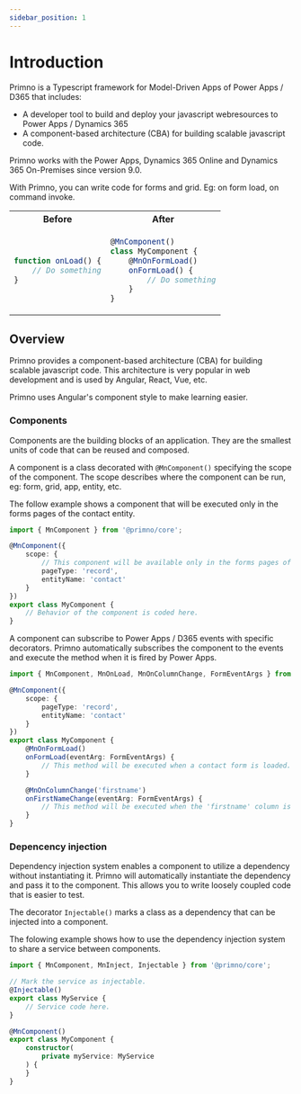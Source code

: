 ```yaml
---
sidebar_position: 1
---
```


# Introduction

Primno is a Typescript framework for Model-Driven Apps of Power Apps / D365 that includes:

- A developer tool to build and deploy your javascript webresources to Power Apps / Dynamics 365
- A component-based architecture (CBA) for building scalable javascript code.

Primno works with the Power Apps, Dynamics 365 Online and Dynamics 365 On-Premises since version 9.0.

With Primno, you can write code for forms and grid. Eg: on form load, on command invoke.

<table>
<tr>
<th>Before</th>
<th>After</th>
</tr>
<tr>
<td>

```ts
function onLoad() {
    // Do something
}
```
</td>
<td>

```ts
@MnComponent()
class MyComponent {
    @MnOnFormLoad()
    onFormLoad() {
        // Do something
    }
}
```
</td>
</tr>
</table>

## Overview

Primno provides a component-based architecture (CBA) for building scalable javascript code.
This architecture is very popular in web development and is used by Angular, React, Vue, etc.

Primno uses Angular's component style to make learning easier.

### Components

Components are the building blocks of an application. They are the smallest units of code that can be reused and composed.

A component is a class decorated with `@MnComponent()` specifying the scope of the component.
The scope describes where the component can be run, eg: form, grid, app, entity, etc.

The follow example shows a component that will be executed only in the forms pages of the contact entity.
```ts
import { MnComponent } from '@primno/core';

@MnComponent({
    scope: {
        // This component will be available only in the forms pages of the contact entity.
        pageType: 'record',
        entityName: 'contact'
    }
})
export class MyComponent {
    // Behavior of the component is coded here.
}
```

A component can subscribe to Power Apps / D365 events with specific decorators.
Primno automatically subscribes the component to the events and execute the method when it is fired by Power Apps.

```ts
import { MnComponent, MnOnLoad, MnOnColumnChange, FormEventArgs } from '@primno/core';

@MnComponent({
    scope: {
        pageType: 'record',
        entityName: 'contact'
    }
})
export class MyComponent {
    @MnOnFormLoad()
    onFormLoad(eventArg: FormEventArgs) {
        // This method will be executed when a contact form is loaded.
    }

    @MnOnColumnChange('firstname')
    onFirstNameChange(eventArg: FormEventArgs) {
        // This method will be executed when the 'firstname' column is changed.
    }
}
```

### Depencency injection

Dependency injection system enables a component to utilize a dependency without instantiating it. Primno will automatically instantiate the dependency and pass it to the component. This allows you to write loosely coupled code that is easier to test.

The decorator `Injectable()` marks a class as a dependency that can be injected into a component.

The folowing example shows how to use the dependency injection system to share a service between components.

```ts
import { MnComponent, MnInject, Injectable } from '@primno/core';

// Mark the service as injectable.
@Injectable()
export class MyService {
    // Service code here.
}

@MnComponent()
export class MyComponent {
    constructor(
        private myService: MyService
    ) {
    }
}
```